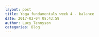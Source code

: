 ```yaml
---
layout: post
title: Yoga fundamentals week 4 - balance
date: 2017-02-04 08:43:59
author: Lucy Tennyson
categories: Blog
---
```

